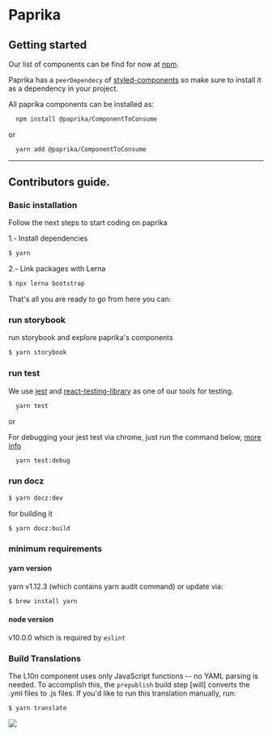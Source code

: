 # Paprika

## Getting started

Our list of components can be find for now at [npm](https://www.npmjs.com/org/paprika).

Paprika has a `peerDependecy` of [styled-components](https://www.styled-components.com/docs/basics#installation) so make sure to install it as a dependency in your project.

All paprika components can be installed as:

```sh
  npm install @paprika/ComponentToConsume
```

or

```sh
  yarn add @paprika/ComponentToConsume
```

---

## Contributors guide.

### Basic installation

Follow the next steps to start coding on paprika

1.- Install dependencies

```sh
$ yarn
```

2.- Link packages with Lerna

```sh
$ npx lerna bootstrap
```

That's all you are ready to go from here you can:

### run storybook

run storybook and explore paprika's components

```sh
$ yarn storybook
```

### run test

We use [jest](https://jestjs.io/docs/en/expect) and [react-testing-library](https://github.com/testing-library/react-testing-library) as one of our tools for testing.

```sh
  yarn test
```

or

For debugging your jest test via chrome, just run the command below, [more info](https://artsy.github.io/blog/2018/08/24/How-to-debug-jest-tests/)

```sh
  yarn test:debug
```

### run docz

```sh
$ yarn docz:dev
```

for building it

```sh
$ yarn docz:build
```

### minimum requirements

#### yarn version

yarn v1.12.3 (which contains yarn audit command) or update via:

```sh
$ brew install yarn
```

#### node version

v10.0.0 which is required by `eslint`

### Build <L10n> Translations

The L10n component uses only JavaScript functions -- no YAML parsing is needed. To accomplish this, the `prepublish` build step [will] converts the .yml files to .js files. If you'd like to run this translation manually, run:

```sh
$ yarn translate
```

![](https://media.giphy.com/media/xUPGcg7PQADzQe2SeQ/giphy.gif)

